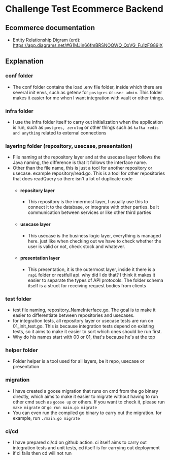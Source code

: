 # Challenge Test Ecommerce Backend

## Ecommerce documentation
- Entity Relationship Digram (erd): https://app.diagrams.net/#G1MJin66fmBRSNOQWQ_QxVG_Fu1zFG89iX

## Explanation
### conf folder
- The conf folder contains the load .env file folder, inside which there are several init envs, such as getenv for ```postgres``` or ```user admin```. This folder makes it easier for me when I want integration with vault or other things.
### infra folder
- I use the infra folder itself to carry out initialization when the application is run, such as ```postgres, zerolog``` or other things such as ```kafka redis and anything``` related to external connections
### layering folder (repository, usecase, presentation)
- File naming at the repository layer and at the usecase layer follows the Java naming, the difference is that it follows the interface name. 
- Other than the file name, this is just a tool for another repository or usecase. example repository/read.go. This is a tool for other repositories that does readQuery so there isn't a lot of duplicate code
  - #### repository layer
    - This repository is the innermost layer, I usually use this to connect it to the database, or integrate with other parties. be it communication between services or like other third parties
  - #### usecase layer
    - This usecase is the business logic layer, everything is managed here. just like when checking out we have to check whether the user is valid or not, check stock and whatever. 
  - #### presentation layer
    - This presentation, it is the outermost layer, inside it there is a ```rapi``` folder or restfull api. why did I do that? I think it makes it easier to separate the types of API protocols. The folder schema itself is a struct for receiving request bodies from clients
### test folder
- test file naming, repository_NameInterface.go. The goal is to make it easier to differentiate between repositories and usecases.
- for integration tests, all repository layer or usecase tests are run on 01_init_test.go. This is because integration tests depend on existing tests, so it aims to make it easier to sort which ones should be run first.
- Why do his names start with 00 or 01, that's because he's at the top
### helper folder
- Folder helper is a tool used for all layers, be it repo, usecase or presentation
### migration
- I have created a goose migration that runs on cmd from the go binary directly, which aims to make it easier to migrate without having to run other cmd such as ```goose up``` or others. If you want to check it, please run ```make migrate``` or ```go run main.go migrate```
- You can even run the compiled go binary to carry out the migration. for example, run ```./main.go migrate```
### ci/cd
- I have prepared ci/cd on github action. ci itself aims to carry out integration tests and unit tests, cd itself is for carrying out deployment
- if ci fails then cd will not run